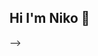## Hi I'm Niko 👋

<!--
# 💫 About Me:
- 🔭 Studied Mathematics at Seton Hall, Texas Tech, and SNHU. Received Bachelor's Degree<br>- 🌱 I’m currently learning data science and machine learning.<br>- 👯 I’m looking to get into sports analytics and data science in sports.<br>


## 🌐 Socials:
[![LinkedIn](https://img.shields.io/badge/LinkedIn-%230077B5.svg?logo=linkedin&logoColor=white)](https://linkedin.com/in/NicholasOickle) 

# 💻 Tech Stack:
![Python](https://img.shields.io/badge/python-3670A0?style=for-the-badge&logo=python&logoColor=ffdd54) ![R](https://img.shields.io/badge/r-%23276DC3.svg?style=for-the-badge&logo=r&logoColor=white)
# 📊 GitHub Stats:
![](https://github-readme-stats.vercel.app/api?username=nikooickle&theme=dark&hide_border=false&include_all_commits=false&count_private=false)<br/>
![](https://nirzak-streak-stats.vercel.app/?user=nikooickle&theme=dark&hide_border=false)<br/>
![](https://github-readme-stats.vercel.app/api/top-langs/?username=nikooickle&theme=dark&hide_border=false&include_all_commits=false&count_private=false&layout=compact)

---
[![](https://visitcount.itsvg.in/api?id=nikooickle&icon=0&color=3)](https://visitcount.itsvg.in)

<!-- Proudly created with GPRM ( https://gprm.itsvg.in ) -->
-->

